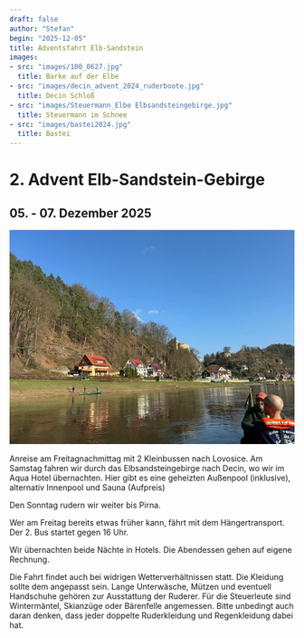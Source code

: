 ```yaml
---
draft: false
author: "Stefan"
begin: "2025-12-05"
title: Adventsfahrt Elb-Sandstein
images:
- src: "images/100_0627.jpg"
  title: Barke auf der Elbe
- src: "images/decin_advent_2024_ruderboote.jpg"
  title: Decin Schloß
- src: "images/Steuermann_Elbe Elbsandsteingebirge.jpg"
  title: Steuermann im Schnee
- src: "images/bastei2024.jpg"
  title: Bastei
---
```

# 2. Advent Elb-Sandstein-Gebirge

## 05. - 07. Dezember 2025

![Bastei](./images/bastei2024.jpg)

Anreise am Freitagnachmittag mit 2 Kleinbussen nach Lovosice.
Am Samstag fahren wir durch das Elbsandsteingebirge nach Decin, wo wir im Aqua Hotel übernachten. Hier gibt es eine geheizten Außenpool (inklusive), alternativ Innenpool und Sauna (Aufpreis)

Den Sonntag  rudern wir weiter bis Pirna.

Wer am Freitag bereits etwas früher kann, fährt mit dem Hängertransport. Der 2. Bus startet gegen 16 Uhr.

Wir übernachten beide Nächte in Hotels.
Die Abendessen gehen auf eigene Rechnung.

Die Fahrt findet auch bei widrigen Wetterverhältnissen statt. Die Kleidung sollte dem angepasst sein. Lange Unterwäsche, Mützen und eventuell Handschuhe gehören zur Ausstattung der Ruderer. Für die Steuerleute sind Wintermäntel, Skianzüge oder Bärenfelle angemessen. Bitte unbedingt auch daran denken, dass jeder doppelte Ruderkleidung und Regenkleidung dabei hat.
